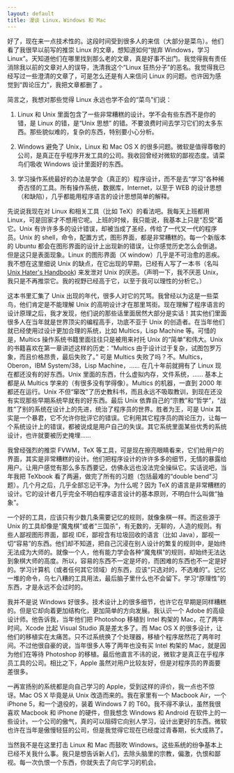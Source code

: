```yaml
---
layout: default
title: 漫谈 Linux，Windows 和 Mac
---
```



好了，现在来一点技术性的。这段时间受到很多人的来信（大部分是菜鸟）。他们看了我很早以前写的推崇 Linux 的文章，想知道如何“抛弃 Windows，学习 Linux”。天知道他们在哪里找到那么老的文章，真是好事不出门。我觉得我有责任消除我以前的文章对人的误导，洗清我这个“Linux 狂热分子”的恶名。我觉得我已经写过一些澄清的文章了，可是怎么还是有人来信问 Linux 的问题。也许因为感觉到“舆论压力”，我把文章都删了 。

简言之，我想对那些觉得 Linux 永远也学不会的“菜鸟”们说：

1. Linux 和 Unix 里面包含了一些非常糟糕的设计。学不会有些东西不是你的错，是 Linux 的错，是“Unix 思想” 的错。不要浪费时间去学习它们的太多东西。那些貌似难的，复杂的东西，特别要小心分析。

2. Windows 避免了 Unix，Linux 和 Mac OS X 的很多问题。微软是值得尊敬的公司，是真正在乎程序开发工具的公司。我收回曾经对微软的鄙视态度。请菜鸟们吸收 Windows 设计里面好的东西。

3. 学习操作系统最好的办法是学会（真正的）程序设计，而不是去“学习”各种稀奇古怪的工具。所有操作系统，数据库，Internet，以至于 WEB 的设计思想（和缺陷），几乎都能用程序语言的设计思想简单的解释。

先说说我现在对 Linux 和相关工具（比如 TeX）的看法吧。我每天上班都用 Linux，可是回家才不想用它呢。上班的时候，我只能说，我基本上只是“忍受”着它。Unix 有许许多多的设计错误，却被当成了圣经，传给了一代又一代的程序员。Unix 的 shell，命令，配置方式，图形界面，都是非常糟糕的。每一个新版本的 Ubuntu 都会在图形界面的设计上出现新的错误，让你感觉历史怎么会倒退。但是这只是表面现象。Linux 的图形界面（X window）几乎是不可治愈的恶疾。我不想在这里细说 Unix 的缺点，在它出现的早期，已经有人写了一本书（名叫 [Unix Hater's Handbook](http://web.mit.edu/~simsong/www/ugh.pdf)) 来发泄对 Unix 的厌恶。（声明一下，我不厌恶 Unix，我只是不再推崇它。我的视野已经高于它，以至于我可以理性的分析它。）

这本书里汇集了 Unix 出现的年代，很多人对它的咒骂。我曾经以为这是一些菜鸟，他们肯定是不能理解 Unix 的高明设计才在那里骂街。现在理解了程序语言的设计原理之后，我才发现，他们说的那些话里面居然大部分是实话！其实他们里面很多人在当年就是世界顶尖的编程高手，功底不亚于 Unix 的创造者。在当年他们就已经使用过设计更加合理的系统，比如 Multics，Lisp Machine 等。可惜的是，Multics 操作系统书籍里面往往只是被用来衬托 Unix 的“简单”和伟大。Unix 的书籍喜欢在第一章讲述这样的历史：“Multics 由于设计过于复杂，试图包罗万象，而且价格昂贵，最后失败了。”  可是 Multics 失败了吗？不。Multics，Oberon，IBM System/38，Lisp Machine，…… 在几十年前就拥有了 Linux 现在都还没有的好东西。Unix 里面的东西，什么虚拟内存，文件系统，…… 基本上都是从 Multics 学来的（有很多没有学得像）。Multics 的机器，一直到 2000 年都还在运行。Unix 不但“窜改”了历史教科书，而且永远不吸取教训，到现在还没有实现那些早期系统早就有的好东西。最后 Unix 依靠自己的“宗教”和“哲学”，“战胜”了别的系统在设计上的先进，统治了程序员的世界。胜者为王，可是 Unix 其实是一个暴君，它不允许你批评它的错误。它利用其它程序员的舆论压力，让每一个系统设计上的错误，都被说成是用户自己的失误。其它系统里面某些优秀的系统设计，也许就要被历史掩埋……

我曾经强烈的推崇 FVWM，TeX 等工具，可是现在擦亮眼睛看来，它们给用户的界面，其实是非常糟糕的设计。他们把程序设计的许许多多的细节，无情的暴露给用户。让用户感觉有那么多东西要记，仿佛永远也没法完全操纵它。实话说吧，当年我把 TeXbook 看了两遍，做完了所有的习题（包括最难的“double bend”习题）。几个月之后，几乎全部忘记干净。为什么呢？因为 TeX 的语言是非常糟糕的设计。它的设计者几乎完全不明白程序语言设计的基本原则，不明白什么叫做“抽象”。

一个好的工具，应该只有少数几条需要记忆的规则，就像象棋一样。而这些源于 Unix 的工具却像是“魔鬼棋”或者“三国杀”，有无数的，无聊的，人造的规则。有些人鄙视图形界面，鄙视 IDE，鄙视含有垃圾回收的语言（比如 Java），鄙视一切“容易”的东西。他们却不知道，把自己沉浸在别人设计的繁复的规则中，是始终无法成为大师的。就像一个人，他有能力学会各种“魔鬼棋”的规则，却始终无法达到象棋大师的高度。所以，容易的东西不一定是坏的，而困难的东西也不一定是好的。学习计算机（或者任何其它领域）的东西，应该“只选对的，不选难的”。记忆一堆的命令，乌七八糟的工具用法，最后脑子里什么也不会留下。学习“原理性”的东西，才是永远不会过时的。

我并不是说 Windows 好很多。技术设计上的很多细节，也许它在早期是同样糟糕的。但是它却向着更加结构化，更加简单的方向发展。我认识一个 Adobe 的高级设计师。他告诉我，当年他们把 Photoshop 移植到 Intel 构架的 Mac，花了两年时间。Xcode 比起 Visual Studio 真是差太多了。而 Mac OS X 的很多设计，让他们的移植实在太痛苦。只不过系统换了个处理器，移植个程序居然花了两年时间。不过他很自豪的说，当年很多人等了两年也没有买 Intel 构架的 Mac，就是因为他们在等待 Photoshop 的移植。最后他直言不讳的说，微软才是真正在乎程序员工具的公司。相比之下，Apple 虽然对用户比较友好，但是对程序员的界面要差很多。

一再宣扬别的系统都是向自己学习的 Apple，受到这样的评价，我一点也不惊讶。Mac OS X 毕竟是从 Unix 改造而来的。我在家里有一个 Macbook Air，一个 iPhone 5，和一个退役的，装着 Windows 7 的 T60。我不得不承认，虽然我很喜欢 Macbook 和 iPhone 的硬件，但我想念 Windows 和 Android 在软件上的一些设计。一个公司的傲气，真的可以阻碍它向别人学习，设计出更好的东西。微软也许在当年是傲慢轻狂的公司，但是我觉得它现在已经度过青春期，长大成熟了。

当然我不是在这里打击 Linux 和 Mac 而鼓吹 Windows。这些系统的纷争基本上已经不关我什么事。我只是想告诉新人们，去除头脑里的宗教，偏激，仇恨和鄙视。每一次仇恨一个东西，你就失去了向它学习的机会。
